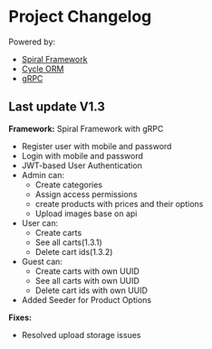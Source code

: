 <!DOCTYPE html>
<html lang="en">
<head>
    <meta charset="UTF-8">
    <meta name="viewport" content="width=device-width, initial-scale=1.0">
</head>
<body>
    <div class="header">
        <h1>Project Changelog</h1>
        <p>Powered by:</p>
        <ul>
            <li><a href="https://spiral.dev" target="_blank">Spiral Framework</a></li>
            <li><a href="https://cycle-orm.dev" target="_blank">Cycle ORM</a></li>
            <li><a href="https://grpc.io" target="_blank">gRPC</a></li>
        </ul>
    </div>
    <div class="changelog">
        <div class="version" id="v1-3">
            <h2>Last update V1.3</h2>
            <p><strong>Framework:</strong> Spiral Framework with gRPC</p>
            <ul class="features">
                <li>Register user with mobile and password</li>
                <li>Login with mobile and password</li>
                <li>JWT-based User Authentication</li>
                <li>Admin can:
                    <ul>
                        <li>Create categories</li>
                        <li>Assign access permissions</li>
                        <li>create products with prices and their options</li>
                        <li>Upload images base on api</li>
                    </ul>
                </li>
                <li>User can:
                    <ul>
                        <li>Create carts</li>
                        <li>See all carts(1.3.1)</li>
                        <li>Delete cart ids(1.3.2)</li>
                    </ul>
                </li>
                <li>Guest can:
                    <ul>
                        <li>Create carts with own UUID</li>
                        <li>See all carts with own UUID</li>
                        <li>Delete cart ids with own UUID</li>
                    </ul>
                </li>
                <li>Added Seeder for Product Options</li>
            </ul>
            <p><strong>Fixes:</strong></p>
            <ul class="fixes">
                <li>Resolved upload storage issues</li>
            </ul>
        </div>
    </div>
</body>
</html>
